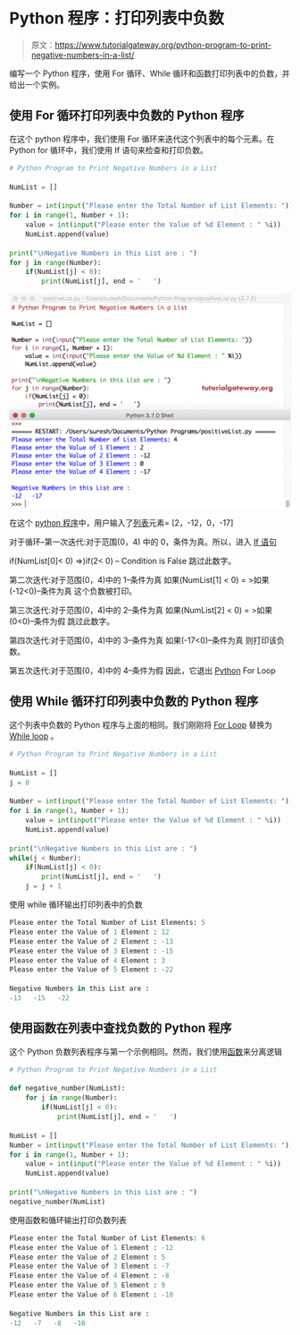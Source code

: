 # Python 程序：打印列表中负数

> 原文：<https://www.tutorialgateway.org/python-program-to-print-negative-numbers-in-a-list/>

编写一个 Python 程序，使用 For 循环、While 循环和函数打印列表中的负数，并给出一个实例。

## 使用 For 循环打印列表中负数的 Python 程序

在这个 python 程序中，我们使用 For 循环来迭代这个列表中的每个元素。在 Python for 循环中，我们使用 If 语句来检查和打印负数。

```py
# Python Program to Print Negative Numbers in a List

NumList = []

Number = int(input("Please enter the Total Number of List Elements: "))
for i in range(1, Number + 1):
    value = int(input("Please enter the Value of %d Element : " %i))
    NumList.append(value)

print("\nNegative Numbers in this List are : ")
for j in range(Number):
    if(NumList[j] < 0):
        print(NumList[j], end = '   ')
```

![Python Program to Print Negative Numbers in a List 1](img/4d0ab98ee2c4a04feccb0fcc5449dd85.png)

在这个 [python 程序](https://www.tutorialgateway.org/python-programming-examples/)中，用户输入了[列表](https://www.tutorialgateway.org/python-list/)元素= [2，-12，0，-17]

对于循环–第一次迭代:对于范围(0，4)
中的 0，条件为真。所以，进入 [If 语句](https://www.tutorialgateway.org/python-if-statement/)

if(NumList[0]< 0) =>)if(2< 0) – Condition is False
跳过此数字。

第二次迭代:对于范围(0，4)中的 1–条件为真
如果(NumList[1] < 0) = >如果(-12<0)–条件为真
这个负数被打印。

第三次迭代:对于范围(0，4)中的 2–条件为真
如果(NumList[2] < 0) = >如果(0<0)–条件为假
跳过此数字。

第四次迭代:对于范围(0，4)中的 3–条件为真
如果(-17<0)–条件为真
则打印该负数。

第五次迭代:对于范围(0，4)中的 4–条件为假
因此，它退出 [Python](https://www.tutorialgateway.org/python-tutorial/) For Loop

## 使用 While 循环打印列表中负数的 Python 程序

这个列表中负数的 Python 程序与上面的相同。我们刚刚将 [For Loop](https://www.tutorialgateway.org/python-for-loop/) 替换为 [While loop](https://www.tutorialgateway.org/python-while-loop/) 。

```py
# Python Program to Print Negative Numbers in a List

NumList = []
j = 0

Number = int(input("Please enter the Total Number of List Elements: "))
for i in range(1, Number + 1):
    value = int(input("Please enter the Value of %d Element : " %i))
    NumList.append(value)

print("\nNegative Numbers in this List are : ")
while(j < Number):
    if(NumList[j] < 0):
        print(NumList[j], end = '   ')
    j = j + 1
```

使用 while 循环输出打印列表中的负数

```py
Please enter the Total Number of List Elements: 5
Please enter the Value of 1 Element : 12
Please enter the Value of 2 Element : -13
Please enter the Value of 3 Element : -15
Please enter the Value of 4 Element : 3
Please enter the Value of 5 Element : -22

Negative Numbers in this List are : 
-13   -15   -22 
```

## 使用函数在列表中查找负数的 Python 程序

这个 Python 负数列表程序与第一个示例相同。然而，我们使用[函数](https://www.tutorialgateway.org/functions-in-python/)来分离逻辑

```py
# Python Program to Print Negative Numbers in a List

def negative_number(NumList):
    for j in range(Number):
        if(NumList[j] < 0):
            print(NumList[j], end = '   ')

NumList = []
Number = int(input("Please enter the Total Number of List Elements: "))
for i in range(1, Number + 1):
    value = int(input("Please enter the Value of %d Element : " %i))
    NumList.append(value)

print("\nNegative Numbers in this List are : ")
negative_number(NumList)
```

使用函数和循环输出打印负数列表

```py
Please enter the Total Number of List Elements: 6
Please enter the Value of 1 Element : -12
Please enter the Value of 2 Element : 5
Please enter the Value of 3 Element : -7
Please enter the Value of 4 Element : -8
Please enter the Value of 5 Element : 9
Please enter the Value of 6 Element : -10

Negative Numbers in this List are : 
-12   -7   -8   -10 
```